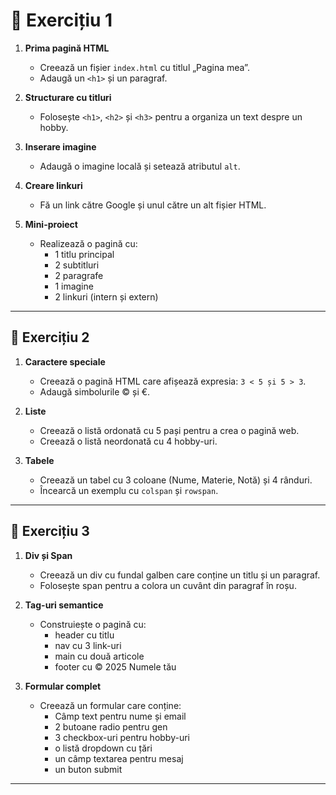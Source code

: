 # 🏹 Exercițiu 1

1. **Prima pagină HTML**
   - Creează un fișier `index.html` cu titlul „Pagina mea”.
   - Adaugă un `<h1>` și un paragraf.

2. **Structurare cu titluri**
   - Folosește `<h1>`, `<h2>` și `<h3>` pentru a organiza un text despre un hobby.

3. **Inserare imagine**
   - Adaugă o imagine locală și setează atributul `alt`.

4. **Creare linkuri**
   - Fă un link către Google și unul către un alt fișier HTML.

5. **Mini-proiect**
   - Realizează o pagină cu:
     - 1 titlu principal
     - 2 subtitluri
     - 2 paragrafe
     - 1 imagine
     - 2 linkuri (intern și extern)

---

## 🏹 Exercițiu 2

1. **Caractere speciale**
   - Creează o pagină HTML care afișează expresia: `3 < 5 și 5 > 3`.
   - Adaugă simbolurile © și €.

2. **Liste**
   - Creează o listă ordonată cu 5 pași pentru a crea o pagină web.
   - Creează o listă neordonată cu 4 hobby-uri.

3. **Tabele**
   - Creează un tabel cu 3 coloane (Nume, Materie, Notă) și 4 rânduri.
   - Încearcă un exemplu cu `colspan` și `rowspan`.

---

## 🏹 Exercițiu 3

1. **Div și Span**
   - Creează un div cu fundal galben care conține un titlu și un paragraf.
   - Folosește span pentru a colora un cuvânt din paragraf în roșu.

2. **Tag-uri semantice**
   - Construiește o pagină cu:
     - header cu titlu
     - nav cu 3 link-uri
     - main cu două articole
     - footer cu © 2025 Numele tău

3. **Formular complet**
   - Creează un formular care conține:
     - Câmp text pentru nume și email
     - 2 butoane radio pentru gen
     - 3 checkbox-uri pentru hobby-uri
     - o listă dropdown cu țări
     - un câmp textarea pentru mesaj
     - un buton submit

 ---    